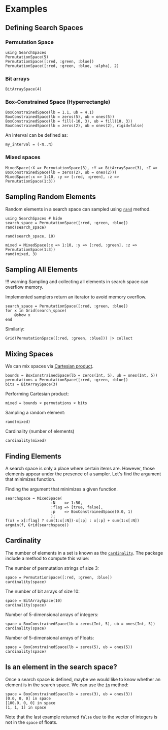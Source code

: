 # Examples


## Defining Search Spaces

### Permutation Space

```@repl basic
using SearchSpaces
PermutationSpace(5)
PermutationSpace([:red, :green, :blue])
PermutationSpace([:red, :green, :blue, :alpha], 2)
```


### Bit arrays

```@repl basic
BitArraySpace(4)
```

### Box-Constrained Space (Hyperrectangle)

```@repl basic
BoxConstrainedSpace(lb = 1.1, ub = 4.1)
BoxConstrainedSpace(lb = zeros(5), ub = ones(5))
BoxConstrainedSpace(lb = fill(-10, 3), ub = fill(10, 3))
BoxConstrainedSpace(lb = zeros(2), ub = ones(2), rigid=false)
```

An interval can be defined as:


```@repl basic
my_interval = (-π..π)
```

### Mixed spaces

```@repl basic
MixedSpace(:X => PermutationSpace(3), :Y => BitArraySpace(3), :Z => BoxConstrainedSpace(lb = zeros(2), ub = ones(2)))
MixedSpace(:x => 1:10, :y => [:red, :green], :z => PermutationSpace(1:3))
```


## Sampling Random Elements

Random elements in a search space can sampled using [`rand`](@ref) method.


```@example random_sample
using SearchSpaces # hide
search_space = PermutationSpace([:red, :green, :blue])
rand(search_space)
```

```@example random_sample
rand(search_space, 10)
```


```@example random_sample
mixed = MixedSpace(:x => 1:10, :y => [:red, :green], :z => PermutationSpace(1:3))
rand(mixed, 3)
```


## Sampling All Elements

!!! warning
    Sampling and collecting all elements in search space can overflow memory.

Implemented samplers return an iterator to avoid memory overflow.

```@example random_sample
search_space = PermutationSpace([:red, :green, :blue])
for x in Grid(search_space)
    @show x
end
```

Similarly:

```@example random_sample
Grid(PermutationSpace([:red, :green, :blue])) |> collect
```

## Mixing Spaces

We can mix spaces via [Cartesian product](https://en.wikipedia.org/wiki/Cartesian_product).

```@example random_sample
bounds = BoxConstrainedSpace(lb = zeros(Int, 5), ub = ones(Int, 5))
permutations = PermutationSpace([:red, :green, :blue])
bits = BitArraySpace(3)
```

Performing Cartesian product:

```@example random_sample
mixed = bounds × permutations × bits
```

Sampling a random element:

```@example random_sample
rand(mixed)
```

Cardinality (number of elements)


```@example random_sample
cardinality(mixed)
```


## Finding Elements

A search space is only a place where certain items are. However, those elements appear
under the presence of a sampler. Let's find the argument that minimizes function.

Finding the argument that minimizes a given function.

```@repl basic
searchspace = MixedSpace(
                    :N    => 1:50,
                    :flag => [true, false],
                    :p    => BoxConstrainedSpace(0.0, 1)
                    );
f(x) = x[:flag] ? sum(1:x[:N])-x[:p] : x[:p] + sum(1:x[:N])
argmin(f, Grid(searchspace))
```

## Cardinality

The number of elements in a set is known as the [`cardinality`](@ref).
The package include a method to compute this value:

The number of permutation strings of size 3:

```@repl basic
space = PermutationSpace([:red, :green, :blue])
cardinality(space)
```

The number of bit arrays of size 10:

```@repl basic
space = BitArraySpace(10)
cardinality(space)
```

Number of 5-dimensional arrays of integers:

```@repl basic
space = BoxConstrainedSpace(lb = zeros(Int, 5), ub = ones(Int, 5))
cardinality(space)
```

Number of 5-dimensional arrays of Floats:

```@repl basic
space = BoxConstrainedSpace(lb = zeros(5), ub = ones(5))
cardinality(space)
```

## Is an element in the search space?


Once a search space is defined, maybe we would like to know whether an element is in the
search space. We can use the [`in`](@ref) method:


```@repl basic
space = BoxConstrainedSpace(lb = zeros(3), ub = ones(3))
[0.0, 0, 0] in space
[100.0, 0, 0] in space
[1, 1, 1] in space
```

Note that the last example returned `false` due to the vector of integers is not
in the `space` of floats.
